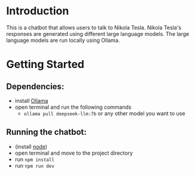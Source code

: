 # Introduction

This is a chatbot that allows users to talk to Nikola Tesla. Nikola Tesla's responses are generated using different
large language models.
The large language models are run locally using Ollama.

# Getting Started

## Dependencies:

- install [Ollama](https://ollama.com/)
- open terminal and run the following commands
    - `ollama pull deepseek-llm:7b` or any other model you want to use

## Running the chatbot:

- (install [node](https://nodejs.org/en))
- open terminal and move to the project directory
- run `npm install`
- run `npm run dev`